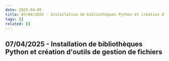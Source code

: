 ```yaml
---
date: 2025-04-05
title: 07/04/2025 - Installation de bibliothèques Python et création d'outils de gestion de fichiers
tags: []
related: []
---
```


## 07/04/2025 - Installation de bibliothèques Python et création d'outils de gestion de fichiers

#

